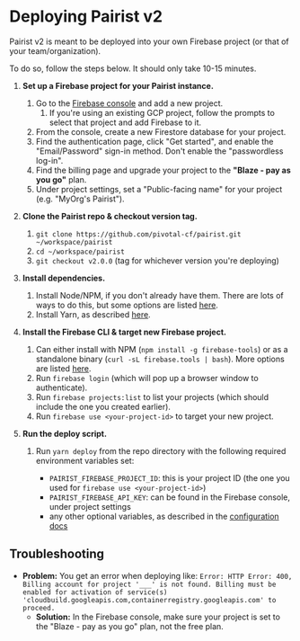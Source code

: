# Deploying Pairist v2

Pairist v2 is meant to be deployed into your own Firebase project (or that of your team/organization).

To do so, follow the steps below. It should only take 10-15 minutes.

1. **Set up a Firebase project for your Pairist instance.**

   1. Go to the [Firebase console](https://console.firebase.google.com/) and add a new project.
        1. If you're using an existing GCP project, follow the prompts to select that project and add Firebase to it.
   1. From the console, create a new Firestore database for your project.
   1. Find the authentication page, click "Get started", and enable the "Email/Password" sign-in method. Don't enable the "passwordless log-in".
   1. Find the billing page and upgrade your project to the **"Blaze - pay as you go"** plan.
   1. Under project settings, set a "Public-facing name" for your project (e.g. "MyOrg's Pairist").

1. **Clone the Pairist repo & checkout version tag.**

   1. `git clone https://github.com/pivotal-cf/pairist.git ~/workspace/pairist`
   1. `cd ~/workspace/pairist`
   1. `git checkout v2.0.0` (tag for whichever version you're deploying)

1. **Install dependencies.**

   1. Install Node/NPM, if you don't already have them. There are lots of ways to do this, but some options are listed [here](https://docs.npmjs.com/downloading-and-installing-node-js-and-npm).
   1. Install Yarn, as described [here](https://classic.yarnpkg.com/en/docs/install/).

1. **Install the Firebase CLI & target new Firebase project.**

   1. Can either install with NPM (`npm install -g firebase-tools`) or as a standalone binary (`curl -sL firebase.tools | bash`). More options are listed [here](https://firebase.google.com/docs/cli).
   1. Run `firebase login` (which will pop up a browser window to authenticate).
   1. Run `firebase projects:list` to list your projects (which should include the one you created earlier).
   1. Run `firebase use <your-project-id>` to target your new project.

1. **Run the deploy script.**

   1. Run `yarn deploy` from the repo directory with the following required environment variables set:

      - `PAIRIST_FIREBASE_PROJECT_ID`: this is your project ID (the one you used for `firebase use <your-project-id>`)
      - `PAIRIST_FIREBASE_API_KEY`: can be found in the Firebase console, under project settings
      - any other optional variables, as described in the [configuration docs](./configuration.md)

## Troubleshooting

- **Problem:** You get an error when deploying like: `Error: HTTP Error: 400, Billing account for project '___' is not found. Billing must be enabled for activation of service(s) 'cloudbuild.googleapis.com,containerregistry.googleapis.com' to proceed.`
  - **Solution:** In the Firebase console, make sure your project is set to the "Blaze - pay as you go" plan, not the free plan.

